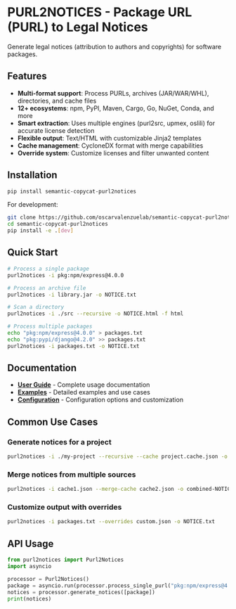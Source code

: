 # PURL2NOTICES - Package URL (PURL) to Legal Notices

Generate legal notices (attribution to authors and copyrights) for software packages.

## Features

- **Multi-format support**: Process PURLs, archives (JAR/WAR/WHL), directories, and cache files
- **12+ ecosystems**: npm, PyPI, Maven, Cargo, Go, NuGet, Conda, and more
- **Smart extraction**: Uses multiple engines (purl2src, upmex, oslili) for accurate license detection
- **Flexible output**: Text/HTML with customizable Jinja2 templates
- **Cache management**: CycloneDX format with merge capabilities
- **Override system**: Customize licenses and filter unwanted content

## Installation

```bash
pip install semantic-copycat-purl2notices
```

For development:
```bash
git clone https://github.com/oscarvalenzuelab/semantic-copycat-purl2notices.git
cd semantic-copycat-purl2notices
pip install -e .[dev]
```

## Quick Start

```bash
# Process a single package
purl2notices -i pkg:npm/express@4.0.0

# Process an archive file
purl2notices -i library.jar -o NOTICE.txt

# Scan a directory
purl2notices -i ./src --recursive -o NOTICE.html -f html

# Process multiple packages
echo "pkg:npm/express@4.0.0" > packages.txt
echo "pkg:pypi/django@4.2.0" >> packages.txt
purl2notices -i packages.txt -o NOTICE.txt
```

## Documentation

- **[User Guide](docs/user-guide.md)** - Complete usage documentation
- **[Examples](docs/examples.md)** - Detailed examples and use cases
- **[Configuration](docs/configuration.md)** - Configuration options and customization

## Common Use Cases

### Generate notices for a project

```bash
purl2notices -i ./my-project --recursive --cache project.cache.json -o NOTICE.txt
```

### Merge notices from multiple sources

```bash
purl2notices -i cache1.json --merge-cache cache2.json -o combined-NOTICE.txt
```

### Customize output with overrides

```bash
purl2notices -i packages.txt --overrides custom.json -o NOTICE.txt
```

## API Usage

```python
from purl2notices import Purl2Notices
import asyncio

processor = Purl2Notices()
package = asyncio.run(processor.process_single_purl("pkg:npm/express@4.0.0"))
notices = processor.generate_notices([package])
print(notices)
```

